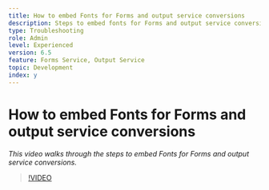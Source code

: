 ```yaml
---
title: How to embed Fonts for Forms and output service conversions
description: Steps to embed fonts for Forms and output service conversions
type: Troubleshooting
role: Admin 
level: Experienced
version: 6.5
feature: Forms Service, Output Service
topic: Development  
index: y
---
```

# How to embed Fonts for Forms and output service conversions

*This video walks through the steps to embed Fonts for Forms and output service conversions.*

>[!VIDEO](https://video.tv.adobe.com/v/335496?quality=9&learn=on)
